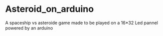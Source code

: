# Asteroid_on_arduino
A spaceship vs asteroide game made to be played on a 16*32 Led pannel powered by an arduino
